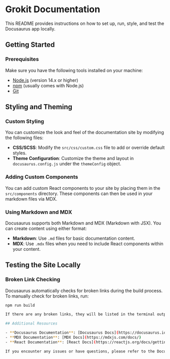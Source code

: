 # Grokit Documentation

This README provides instructions on how to set up, run, style, and test the Docusaurus app locally.

## Getting Started

### Prerequisites

Make sure you have the following tools installed on your machine:

- [Node.js](https://nodejs.org/) (version 14.x or higher)
- [npm](https://www.npmjs.com/) (usually comes with Node.js)
- [Git](https://git-scm.com/)

## Styling and Theming

### Custom Styling

You can customize the look and feel of the documentation site by modifying the following files:

- **CSS/SCSS**: Modify the `src/css/custom.css` file to add or override default styles.
- **Theme Configuration**: Customize the theme and layout in `docusaurus.config.js` under the `themeConfig` object.

### Adding Custom Components

You can add custom React components to your site by placing them in the `src/components` directory. These components can then be used in your markdown files via MDX.

### Using Markdown and MDX

Docusaurus supports both Markdown and MDX (Markdown with JSX). You can create content using either format:

- **Markdown**: Use `.md` files for basic documentation content.
- **MDX**: Use `.mdx` files when you need to include React components within your content.

## Testing the Site Locally

### Broken Link Checking

Docusaurus automatically checks for broken links during the build process. To manually check for broken links, run:

```bash
npm run build

If there are any broken links, they will be listed in the terminal output. You can configure the onBrokenLinks setting in docusaurus.config.js to change how broken links are handled (e.g., ignore, warn, or throw an error).

## Additional Resources

- **Docusaurus Documentation**: [Docusaurus Docs](https://docusaurus.io/docs)
- **MDX Documentation**: [MDX Docs](https://mdxjs.com/docs/)
- **React Documentation**: [React Docs](https://reactjs.org/docs/getting-started.html)

If you encounter any issues or have questions, please refer to the Docusaurus documentation.
